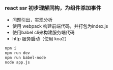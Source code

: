 ### react ssr 初步理解同构，为组件添加事件
- 问题引出，实现分析
- 使用 webpack 构建前端代码，并打包为index.js
- 使用babel cli来构建服务端代码
- http 服务启动（使用 koa2）
```bash
npm i 
npm run dev 
npm run babel-node
node app.js
```
